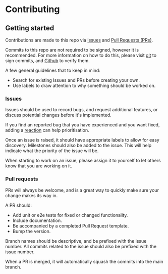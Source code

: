 # Contributing

## Getting started

Contributions are made to this repo via [Issues][RepoIssues] and
[Pull Requests (PRs)][PRs].

Commits to this repo are not required to be signed, however it is recommended.
For more information on how to do this, please visit [git][GitSigning] to sign
commits, and [Github][GithubSigning] to verify them.

A few general guidelines that to keep in mind:

* Search for existing Issues and PRs before creating your own.
* Use labels to draw attention to why something should be worked on.

### Issues

Issues should be used to record bugs, and request additional features, or discuss
potential changes before it's implemented.

If you find an reported bug that you have experienced and you want fixed, adding
a [reaction][GithubReaction] can help prioritisation.

Once an issue is raised, it should have appropriate labels to allow for easy discovery.
Milestones should also be added to the issue.
This will help indicate what the priority of the issue will be.

When starting to work on an issue, please assign it to yourself to let others know
that you are working on it.

### Pull requests

PRs will always be welcome, and is a great way to quickly make sure your change makes
its way in.

A PR should:

* Add unit or e2e tests for fixed or changed functionality.
* Include documentation.
* Be accompanied by a completed Pull Request template.
* Bump the version.

Branch names should be descriptive, and be prefixed with the issue number.
All commits related to the issue should also be prefixed with the issue number.

When a PR is merged, it will automatically squash the commits into the main branch.

[RepoIssues]: https://github.com/PossibleLlama/worklog/issues
[PRs]: https://github.com/PossibleLlama/worklog/pulls
[GitSigning]: https://git-scm.com/book/en/v2/Git-Tools-Signing-Your-Work
[GithubSigning]: https://docs.github.com/en/github/authenticating-to-github/signing-commits
[GithubReaction]: https://github.blog/2016-03-10-add-reactions-to-pull-requests-issues-and-comments/

